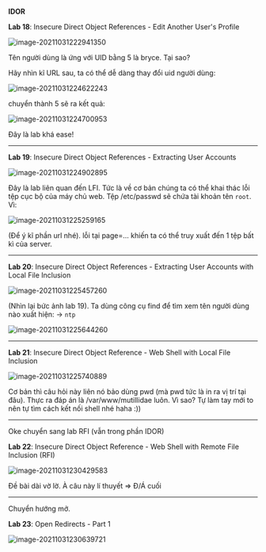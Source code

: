 **IDOR**

**Lab 18**: Insecure Direct Object References - Edit Another User's Profile

![image-20211031222941350](C:/Users/tuandv/AppData/Roaming/Typora/typora-user-images/image-20211031222941350.png)



Tên người dùng là ứng với UID bằng 5 là bryce. Tại sao?

Hãy nhìn kĩ URL sau, ta có thể dễ dàng thay đổi uid người dùng:

![image-20211031224622243](C:/Users/tuandv/AppData/Roaming/Typora/typora-user-images/image-20211031224622243.png)

chuyển thành 5 sẽ ra kết quả:

![image-20211031224700953](C:/Users/tuandv/AppData/Roaming/Typora/typora-user-images/image-20211031224700953.png)

Đây là lab khá ease!



-----

**Lab 19**: Insecure Direct Object References - Extracting User Accounts

![image-20211031224902895](C:/Users/tuandv/AppData/Roaming/Typora/typora-user-images/image-20211031224902895.png)

Đây là lab liên quan đến LFI. Tức là về cơ bản  chúng ta có thể khai thác lỗi tệp cục bộ của máy chủ web. Tệp /etc/passwd sẽ chứa tài khoản tên `root`. Vì:

![image-20211031225259165](C:/Users/tuandv/AppData/Roaming/Typora/typora-user-images/image-20211031225259165.png)

(Để ý kĩ phần url nhé). lỗi tại page=... khiến ta có thể truy xuất đến 1 tệp bất kì của server.





----



**Lab 20**: Insecure Direct Object References - Extracting User Accounts with Local File Inclusion

![image-20211031225457260](C:/Users/tuandv/AppData/Roaming/Typora/typora-user-images/image-20211031225457260.png)

(Nhìn lại bức ảnh lab 19). Ta dùng công cụ find để tìm xem tên người dùng nào xuất hiện: -> `ntp` 

![image-20211031225644260](C:/Users/tuandv/AppData/Roaming/Typora/typora-user-images/image-20211031225644260.png)





-----



**Lab 21**: Insecure Direct Object Reference - Web Shell with Local File Inclusion

![image-20211031225740889](C:/Users/tuandv/AppData/Roaming/Typora/typora-user-images/image-20211031225740889.png)

Cơ bản thì câu hỏi này liên nó bảo dùng pwd (mà pwd tức là in ra vị trí tại đâu). Thực ra đáp án là  /var/www/mutillidae luôn. Vì sao? Tự làm tay mới to nên tự tìm cách kết nối shell nhé haha :))



--------

Oke chuyển sang lab RFI (vẫn trong phần IDOR)

**Lab 22**: Insecure Direct Object Reference - Web Shell with Remote File Inclusion (RFI)

![image-20211031230429583](C:/Users/tuandv/AppData/Roaming/Typora/typora-user-images/image-20211031230429583.png)

Đề bài dài vờ lờ. À câu này lí thuyết => Đ/Á cuối



-----

Chuyển hướng mở.

**Lab 23**: Open Redirects - Part 1

![image-20211031230639721](C:/Users/tuandv/AppData/Roaming/Typora/typora-user-images/image-20211031230639721.png)

